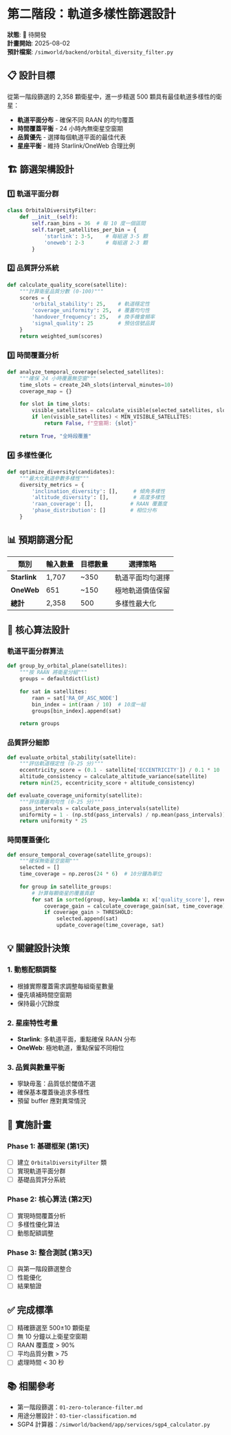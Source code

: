 # 第二階段：軌道多樣性篩選設計

**狀態**: 🚧 待開發  
**計畫開始**: 2025-08-02  
**預計檔案**: `/simworld/backend/orbital_diversity_filter.py`

## 📋 設計目標

從第一階段篩選的 2,358 顆衛星中，進一步精選 500 顆具有最佳軌道多樣性的衛星：
- **軌道平面分布** - 確保不同 RAAN 的均勻覆蓋
- **時間覆蓋平衡** - 24 小時內無衛星空窗期
- **品質優先** - 選擇每個軌道平面的最佳代表
- **星座平衡** - 維持 Starlink/OneWeb 合理比例

## 🏗️ 篩選架構設計

### 1️⃣ 軌道平面分群
```python
class OrbitalDiversityFilter:
    def __init__(self):
        self.raan_bins = 36  # 每 10 度一個區間
        self.target_satellites_per_bin = {
            'starlink': 3-5,    # 每組選 3-5 顆
            'oneweb': 2-3       # 每組選 2-3 顆
        }
```

### 2️⃣ 品質評分系統
```python
def calculate_quality_score(satellite):
    """計算衛星品質分數 (0-100)"""
    scores = {
        'orbital_stability': 25,    # 軌道穩定性
        'coverage_uniformity': 25,  # 覆蓋均勻性
        'handover_frequency': 25,   # 換手機會頻率
        'signal_quality': 25        # 預估信號品質
    }
    return weighted_sum(scores)
```

### 3️⃣ 時間覆蓋分析
```python
def analyze_temporal_coverage(selected_satellites):
    """確保 24 小時覆蓋無空窗"""
    time_slots = create_24h_slots(interval_minutes=10)
    coverage_map = {}
    
    for slot in time_slots:
        visible_satellites = calculate_visible(selected_satellites, slot)
        if len(visible_satellites) < MIN_VISIBLE_SATELLITES:
            return False, f"空窗期: {slot}"
    
    return True, "全時段覆蓋"
```

### 4️⃣ 多樣性優化
```python
def optimize_diversity(candidates):
    """最大化軌道參數多樣性"""
    diversity_metrics = {
        'inclination_diversity': [],     # 傾角多樣性
        'altitude_diversity': [],        # 高度多樣性
        'raan_coverage': [],            # RAAN 覆蓋度
        'phase_distribution': []        # 相位分布
    }
```

## 📊 預期篩選分配

| 類別 | 輸入數量 | 目標數量 | 選擇策略 |
|------|----------|----------|----------|
| **Starlink** | 1,707 | ~350 | 軌道平面均勻選擇 |
| **OneWeb** | 651 | ~150 | 極地軌道價值保留 |
| **總計** | 2,358 | 500 | 多樣性最大化 |

## 🔧 核心算法設計

### 軌道平面分群算法
```python
def group_by_orbital_plane(satellites):
    """按 RAAN 將衛星分組"""
    groups = defaultdict(list)
    
    for sat in satellites:
        raan = sat['RA_OF_ASC_NODE']
        bin_index = int(raan / 10)  # 10度一組
        groups[bin_index].append(sat)
    
    return groups
```

### 品質評分細節
```python
def evaluate_orbital_stability(satellite):
    """評估軌道穩定性 (0-25 分)"""
    eccentricity_score = (0.1 - satellite['ECCENTRICITY']) / 0.1 * 10
    altitude_consistency = calculate_altitude_variance(satellite)
    return min(25, eccentricity_score + altitude_consistency)

def evaluate_coverage_uniformity(satellite):
    """評估覆蓋均勻性 (0-25 分)"""
    pass_intervals = calculate_pass_intervals(satellite)
    uniformity = 1 - (np.std(pass_intervals) / np.mean(pass_intervals))
    return uniformity * 25
```

### 時間覆蓋優化
```python
def ensure_temporal_coverage(satellite_groups):
    """確保無衛星空窗期"""
    selected = []
    time_coverage = np.zeros(24 * 6)  # 10分鐘為單位
    
    for group in satellite_groups:
        # 計算每顆衛星的覆蓋貢獻
        for sat in sorted(group, key=lambda x: x['quality_score'], reverse=True):
            coverage_gain = calculate_coverage_gain(sat, time_coverage)
            if coverage_gain > THRESHOLD:
                selected.append(sat)
                update_coverage(time_coverage, sat)
```

## 💡 關鍵設計決策

### 1. 動態配額調整
- 根據實際覆蓋需求調整每組衛星數量
- 優先填補時間空窗期
- 保持最小冗餘度

### 2. 星座特性考量
- **Starlink**: 多軌道平面，重點確保 RAAN 分布
- **OneWeb**: 極地軌道，重點保留不同相位

### 3. 品質與數量平衡
- 寧缺毋濫：品質低於閾值不選
- 確保基本覆蓋後追求多樣性
- 預留 buffer 應對異常情況

## 🚀 實施計畫

### Phase 1: 基礎框架 (第1天)
- [ ] 建立 `OrbitalDiversityFilter` 類
- [ ] 實現軌道平面分群
- [ ] 基礎品質評分系統

### Phase 2: 核心算法 (第2天)
- [ ] 實現時間覆蓋分析
- [ ] 多樣性優化算法
- [ ] 動態配額調整

### Phase 3: 整合測試 (第3天)
- [ ] 與第一階段篩選整合
- [ ] 性能優化
- [ ] 結果驗證

## ✅ 完成標準

- [ ] 精確篩選至 500±10 顆衛星
- [ ] 無 10 分鐘以上衛星空窗期
- [ ] RAAN 覆蓋度 > 90%
- [ ] 平均品質分數 > 75
- [ ] 處理時間 < 30 秒

## 📚 相關參考

- 第一階段篩選：`01-zero-tolerance-filter.md`
- 用途分層設計：`03-tier-classification.md`
- SGP4 計算器：`/simworld/backend/app/services/sgp4_calculator.py`
